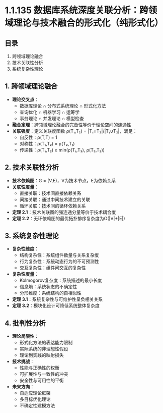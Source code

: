 # 1.1.135 数据库系统深度关联分析：跨领域理论与技术融合的形式化（纯形式化）

## 目录

1. 跨领域理论融合
2. 技术关联性分析
3. 系统复杂性理论

## 1. 跨领域理论融合

- **理论交叉点**：
  - 数据库理论 ∩ 分布式系统理论 ∩ 形式化方法
  - 查询优化 ∩ 机器学习 ∩ 运筹学
  - 事务理论 ∩ 并发理论 ∩ 模型检查
- **融合定理**：跨领域理论融合的完备性等价于理论空间的连通性
- **关联强度**：定义关联度函数 ρ(T₁,T₂) = |T₁∩T₂|/|T₁∪T₂|，满足：
  - 自反性：ρ(T,T) = 1
  - 对称性：ρ(T₁,T₂) = ρ(T₂,T₁)  
  - 传递性：ρ(T₁,T₂) ≥ min(ρ(T₁,T₃), ρ(T₃,T₂))

## 2. 技术关联性分析

- **技术依赖图**：G = (V,E)，V为技术节点，E为依赖关系
- **关联性度量**：
  - 直接关联：技术间直接依赖关系
  - 间接关联：通过中间技术建立的关联
  - 循环关联：技术间的循环依赖关系
- **定理 2.1**：技术关联图的强连通分量等价于技术耦合度
- **定理 2.2**：无环依赖图的最优拓扑排序复杂度为O(|V|+|E|)

## 3. 系统复杂性理论

- **复杂性维度**：
  - 结构复杂性：系统组件数量与关系复杂度
  - 行为复杂性：系统动态行为的不可预测性
  - 交互复杂性：组件间交互的复杂性
- **复杂性度量**：
  - Kolmogorov复杂度：系统描述的最小长度
  - 信息熵：系统状态的不确定性
  - 分形维度：系统结构的自相似性
- **定理 3.1**：系统复杂性与可维护性呈负相关关系
- **定理 3.2**：模块化设计可降低系统整体复杂度

## 4. 批判性分析

- **理论局限性**：
  - 形式化方法的表达能力限制
  - 实际系统的非理想性假设
  - 理论到实践的映射损失
- **技术挑战**：
  - 性能与正确性的权衡
  - 可扩展性与一致性的冲突
  - 安全性与可用性的平衡
- **未来方向**：
  - 自适应理论框架
  - 多目标优化理论
  - 不确定性建模方法
